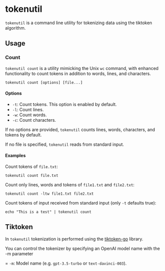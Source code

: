 # tokenutil

`tokenutil` is a command line utility for tokenizing data using the tiktoken algorithm.

## Usage

### Count

`tokenutil count` is a utility mimicking the Unix `wc` command, with enhanced functionality to count tokens in addition to words, lines, and characters.

```
tokenutil count [options] [file...]
```

#### Options

- `-t`: Count tokens. This option is enabled by default.
- `-l`: Count lines.
- `-w`: Count words.
- `-c`: Count characters.

If no options are provided, `tokenutil` counts lines, words, characters, and tokens by default.

If no file is specified, `tokenutil` reads from standard input.

#### Examples

Count tokens of `file.txt`:

```
tokenutil count file.txt
```

Count only lines, words and tokens of `file1.txt` and `file2.txt`:

```
tokenutil count -ltw file1.txt file2.txt
```

Count tokens of input received from standard input (only `-t` defaults true):

```
echo "This is a test" | tokenutil count
```

## Tiktoken

In `tokenutil` tokenization is performed using the [tiktoken-go](https://github.com/shapor/tiktoken-go) library.

You can control the tokenizer by specifying an OpenAI model name with the -m parameter

= `-m`: Model name (e.g. `gpt-3.5-turbo` or `text-davinci-003`).

